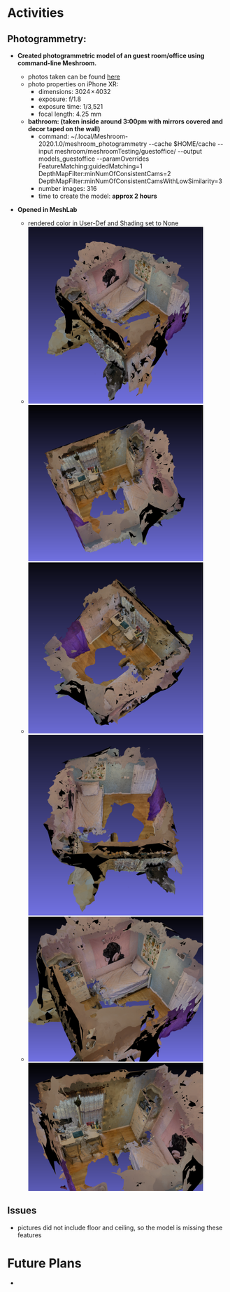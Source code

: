 # Activities

## Photogrammetry:

- **Created photogrammetric model of an guest room/office using command-line Meshroom.**
  - photos taken can be found [here](https://github.com/evelynhasama/meshroomTesting)
  - photo properties on iPhone XR:
    -  dimensions: 3024 × 4032 
    -  exposure: f/1.8
    -  exposure time: 1/3,521
    -  focal length: 4.25 mm
  - **bathroom: (taken inside around 3:00pm with mirrors covered and decor taped on the wall)**
    -  command: ~/.local/Meshroom-2020.1.0/meshroom_photogrammetry --cache $HOME/cache --input meshroom/meshroomTesting/guestoffice/ --output models_guestoffice --paramOverrides FeatureMatching:guidedMatching=1 DepthMapFilter:minNumOfConsistentCams=2 DepthMapFilter:minNumOfConsistentCamsWithLowSimilarity=3
    -  number images: 316
    -  time to create the model: **approx 2 hours**
  
- **Opened in MeshLab** 
    - rendered color in User-Def and Shading set to None   
    - <img src="https://github.com/evelynhasama/CSResearch/blob/master/Spring2021-Reports/2021-04-27/guestoffice1.png" width=400> <img src="https://github.com/evelynhasama/CSResearch/blob/master/Spring2021-Reports/2021-04-27/guestoffice2.png" width=400>
    - <img src="https://github.com/evelynhasama/CSResearch/blob/master/Spring2021-Reports/2021-04-27/guestoffice3.png" width=400> <img src="https://github.com/evelynhasama/CSResearch/blob/master/Spring2021-Reports/2021-04-27/guestoffice4.png" width=400>
    - <img src="https://github.com/evelynhasama/CSResearch/blob/master/Spring2021-Reports/2021-04-27/guestoffice5.png" width=400> <img src="https://github.com/evelynhasama/CSResearch/blob/master/Spring2021-Reports/2021-04-27/guestoffice6.png" width=400>
    
## Issues
  - pictures did not include floor and ceiling, so the model is missing these features

# Future Plans
  - 
